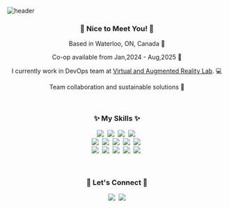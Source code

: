 <!--
**Ko-dany/Ko-dany** is a ✨ _special_ ✨ repository because its `README.md` (this file) appears on your GitHub profile.

Here are some ideas to get you started:

- 🔭 I’m currently working on ...
- 🌱 I’m currently learning ...
- 👯 I’m looking to collaborate on ...
- 🤔 I’m looking for help with ...
- 💬 Ask me about ...
- 📫 How to reach me: ...
- 😄 Pronouns: ...
- ⚡ Fun fact: ...
-->

![header](https://capsule-render.vercel.app/api?type=venom&color=auto&height=250&section=header&text=Hi,%20I'm%20Dany!&fontSize=90)
<h3 align="center">👋 Nice to Meet You! 👋</h3>
<div align="center">
  <p>Based in Waterloo, ON, Canada 🍂</p>
  <p>Co-op available from Jan,2024 - Aug,2025 🌱</p>
  <p>I currently work in DevOps team at <a href="https://www.linkedin.com/company/varlab-virtual-and-augmented-reality-lab/posts/?feedView=all" tartget="_blank" rel="noopener noreferrer">Virtual and Augmented Reality Lab</a>. 💻</p>
  <p>Team collaboration and sustainable solutions 💓</p>
</div>
<br>
<h3 align="center">✨ My Skills ✨</h3>
<p align="center">
  <!-- Languages -->
  <img src="https://img.shields.io/badge/Javascript-F7DF1E?style=flat-square&logo=javascript&logoColor=white"/></a>&nbsp 
  <img src="https://img.shields.io/badge/Typescript-3178C6?style=flat-square&logo=typescript&logoColor=white"/></a>&nbsp 
  <img src="https://img.shields.io/badge/C%23-006600?style=flat-square&logo=C%23&logoColor=white"/></a>&nbsp 
<!--   <img src="https://img.shields.io/badge/Java-007396?style=flat-square&logo=Java&logoColor=white"/></a>&nbsp -->
  <img src="https://img.shields.io/badge/Python-004088?style=flat-square&logo=Python&logoColor=white"/></a>&nbsp 

  <!-- Framework & Library -->
  <br>
  <img src="https://img.shields.io/badge/ASP.NET-A9225C?style=flat-square&logo=dotnet&logoColor=white"/></a>&nbsp 
  <img src="https://img.shields.io/badge/React.js-61DAFB?style=flat-square&logo=React&logoColor=black"/></a>&nbsp 
  <img src="https://img.shields.io/badge/Flask-000000?style=flat-square&logo=flask&logoColor=white"/></a>&nbsp 
  <img src="https://img.shields.io/badge/Bootstrap-7952B3?style=flat-square&logo=bootstrap&logoColor=white"/></a>&nbsp
  <img src="https://img.shields.io/badge/Node.js-339933?style=flat-square&logo=Node.js&logoColor=white"/></a>&nbsp

  <!-- Others -->
  <br>
  <img src="https://img.shields.io/badge/Mysql-feca57?style=flat-square&logo=MySql&logoColor=black"/></a>&nbsp 
  <img src="https://img.shields.io/badge/DevOps-CB2E6D?style=flat-square&logo=azuredevops&logoColor=white"/></a>&nbsp 
  <img src="https://img.shields.io/badge/Linux-E95420?style=flat-square&logo=linux&logoColor=white"/></a>&nbsp
  <img src="https://img.shields.io/badge/Jenkins-D24939?style=flat-square&logo=Jenkins&logoColor=white"/></a>&nbsp
  <img src="https://img.shields.io/badge/Bitbucket-0052CC?style=flat-square&logo=Bitbucket&logoColor=white"/></a>&nbsp
</p>
<br>
<h3 align="center">🐌 Let's Connect 🐌</h3>
<p align="center">
  <a target="_blank" rel="noopener noreferrer" href="https://www.linkedin.com/in/dahyun-dany-ko/"><img src="https://img.shields.io/badge/Linkedin-0A66C2?style=flat-square&logo=linkedin&logoColor=white&link=https://www.linkedin.com/in/dahyun-dany-ko/"/></a>&nbsp
  <!--<a href="https://www.instagram.com/hye_inisfree/"><img src="https://img.shields.io/badge/Instagram-E4405F?style=flat-square&logo=Instagram&logoColor=white&link=https://www.instagram.com/hye_inisfree/"/></a>&nbsp-->
  <a href="mailto:iamgo910@gmail.com"><img src="https://img.shields.io/badge/Gmail-d14836?style=flat-square&logo=Gmail&logoColor=white&link=iamgo910@gmail.com"/></a>
</p>
<br><br>
<!--
<div align="center">
  <a href="https://github.com/Ko-dany/github-readme-stats">
    <img height=200 src="https://github-readme-stats.vercel.app/api?username=Ko-dany" />
  </a>
</div>
-->







<!-- May/May not be used in the future -->
<!--![Anurag's GitHub stats](https://github-readme-stats.vercel.app/api?username=Ko-dany&show_icons=true&theme=transparent)-->

<!--![Top Langs](https://github-readme-stats.vercel.app/api/top-langs/?username=Ko-dany&layout=compact)-->


<!--
- 🎓 I'm currently in 2nd year of Computer Programming & Analysis at Conestoga College.
- 💻 I'm learning **C#**, **JavaScript**,**Python** and **Java**.
- 📓 I use **ASP.NET Core**, **React.js**, **Flask** and **MySQL**.
- ✨ I'm looking for a co-op opportunity **starting from May 2024, with 4-16 months** of flexibility.
- 😆 I enjoy rock climbing and watching tv shows.

### **Contact Information:**
-->


<!--📫 <a href="https://ko-dany.github.io/" target="_blank" rel="noopener noreferrer">My Website</a>
<br>
🔗 <a href="https://www.linkedin.com/in/dahyun-dany-ko/" target="_blank" rel="noopener noreferrer">LinkedIn</a>
<br>
📧 <a href="mailto:iamgo910@gmail.com">iamgo910@gmail.com</a>

### **Languages and Tools:**

<html>
  <div>
    <img
      src="./logo/csharp_logo.png"
      width="50"
    />
    <img
      src="./logo/javascript_logo.png"
      width="50"
    />
    <img
      src="./logo/java_logo.png"
      width="50"
    />
    <img
      src="./logo/python_logo.png"
      width="50"
    />
    <img
      src="./logo/dotnet_logo.png"
      width="50"
    />
    <img
      src="./logo/react_logo.png"
      width="50"
    />
    <img
      src="./logo/flask_logo.png"
      width="50"
    />
            <img
      src="./logo/mysql_logo.png"
      width="50"
    />
    <img
      src="./logo/github_logo.png"
      width="50"
    />
  </div>
</html>
-->

